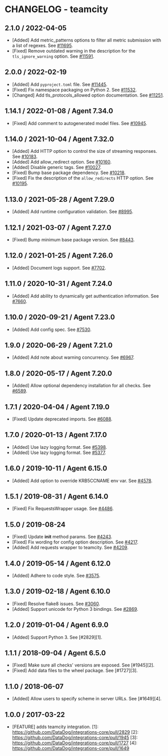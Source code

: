 # CHANGELOG - teamcity

## 2.1.0 / 2022-04-05

* [Added] Add metric_patterns options to filter all metric submission with a list of regexes. See [#11695](https://github.com/DataDog/integrations-core/pull/11695).
* [Fixed] Remove outdated warning in the description for the `tls_ignore_warning` option. See [#11591](https://github.com/DataDog/integrations-core/pull/11591).

## 2.0.0 / 2022-02-19

* [Added] Add `pyproject.toml` file. See [#11445](https://github.com/DataDog/integrations-core/pull/11445).
* [Fixed] Fix namespace packaging on Python 2. See [#11532](https://github.com/DataDog/integrations-core/pull/11532).
* [Changed] Add tls_protocols_allowed option documentation. See [#11251](https://github.com/DataDog/integrations-core/pull/11251).

## 1.14.1 / 2022-01-08 / Agent 7.34.0

* [Fixed] Add comment to autogenerated model files. See [#10945](https://github.com/DataDog/integrations-core/pull/10945).

## 1.14.0 / 2021-10-04 / Agent 7.32.0

* [Added] Add HTTP option to control the size of streaming responses. See [#10183](https://github.com/DataDog/integrations-core/pull/10183).
* [Added] Add allow_redirect option. See [#10160](https://github.com/DataDog/integrations-core/pull/10160).
* [Added] Disable generic tags. See [#10027](https://github.com/DataDog/integrations-core/pull/10027).
* [Fixed] Bump base package dependency. See [#10218](https://github.com/DataDog/integrations-core/pull/10218).
* [Fixed] Fix the description of the `allow_redirects` HTTP option. See [#10195](https://github.com/DataDog/integrations-core/pull/10195).

## 1.13.0 / 2021-05-28 / Agent 7.29.0

* [Added] Add runtime configuration validation. See [#8995](https://github.com/DataDog/integrations-core/pull/8995).

## 1.12.1 / 2021-03-07 / Agent 7.27.0

* [Fixed] Bump minimum base package version. See [#8443](https://github.com/DataDog/integrations-core/pull/8443).

## 1.12.0 / 2021-01-25 / Agent 7.26.0

* [Added] Document logs support. See [#7702](https://github.com/DataDog/integrations-core/pull/7702).

## 1.11.0 / 2020-10-31 / Agent 7.24.0

* [Added] Add ability to dynamically get authentication information. See [#7660](https://github.com/DataDog/integrations-core/pull/7660).

## 1.10.0 / 2020-09-21 / Agent 7.23.0

* [Added] Add config spec. See [#7530](https://github.com/DataDog/integrations-core/pull/7530).

## 1.9.0 / 2020-06-29 / Agent 7.21.0

* [Added] Add note about warning concurrency. See [#6967](https://github.com/DataDog/integrations-core/pull/6967).

## 1.8.0 / 2020-05-17 / Agent 7.20.0

* [Added] Allow optional dependency installation for all checks. See [#6589](https://github.com/DataDog/integrations-core/pull/6589).

## 1.7.1 / 2020-04-04 / Agent 7.19.0

* [Fixed] Update deprecated imports. See [#6088](https://github.com/DataDog/integrations-core/pull/6088).

## 1.7.0 / 2020-01-13 / Agent 7.17.0

* [Added] Use lazy logging format. See [#5398](https://github.com/DataDog/integrations-core/pull/5398).
* [Added] Use lazy logging format. See [#5377](https://github.com/DataDog/integrations-core/pull/5377).

## 1.6.0 / 2019-10-11 / Agent 6.15.0

* [Added] Add option to override KRB5CCNAME env var. See [#4578](https://github.com/DataDog/integrations-core/pull/4578).

## 1.5.1 / 2019-08-31 / Agent 6.14.0

* [Fixed] Fix RequestsWrapper usage. See [#4486](https://github.com/DataDog/integrations-core/pull/4486).

## 1.5.0 / 2019-08-24

* [Fixed] Update __init__ method params. See [#4243](https://github.com/DataDog/integrations-core/pull/4243).
* [Fixed] Fix wording for config option description. See [#4217](https://github.com/DataDog/integrations-core/pull/4217).
* [Added] Add requests wrapper to teamcity. See [#4209](https://github.com/DataDog/integrations-core/pull/4209).

## 1.4.0 / 2019-05-14 / Agent 6.12.0

* [Added] Adhere to code style. See [#3575](https://github.com/DataDog/integrations-core/pull/3575).

## 1.3.0 / 2019-02-18 / Agent 6.10.0

* [Fixed] Resolve flake8 issues. See [#3060](https://github.com/DataDog/integrations-core/pull/3060).
* [Added] Support unicode for Python 3 bindings. See [#2869](https://github.com/DataDog/integrations-core/pull/2869).

## 1.2.0 / 2019-01-04 / Agent 6.9.0

* [Added] Support Python 3. See [#2829][1].

## 1.1.1 / 2018-09-04 / Agent 6.5.0

* [Fixed] Make sure all checks' versions are exposed. See [#1945][2].
* [Fixed] Add data files to the wheel package. See [#1727][3].

## 1.1.0 / 2018-06-07

* [Added] Allow users to specify scheme in server URLs. See [#1649][4].

## 1.0.0 / 2017-03-22

* [FEATURE] adds teamcity integration.
[1]: https://github.com/DataDog/integrations-core/pull/2829
[2]: https://github.com/DataDog/integrations-core/pull/1945
[3]: https://github.com/DataDog/integrations-core/pull/1727
[4]: https://github.com/DataDog/integrations-core/pull/1649
